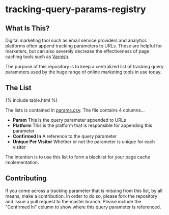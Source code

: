 # tracking-query-params-registry

## What Is This?

Digital marketing tool such as email service providers and analytics platforms often append tracking parameters to URLs. These are helpful for marketers, but can also severely decrease the effectiveness of page caching tools such as [Varnish](https://www.varnish-cache.org/).

The purpose of this repository is to keep a centralized list of tracking query parameters used by the huge range of online marketing tools in use today.

## The List

{% include table.html %}

The lists is contained in [params.csv](https://github.com/mpchadwick/tracking-query-params-registry/blob/master/_data/params.csv). The file contains 4 columns...

- **Param** This is the query parameter appended to URLs
- **Platform** This is the platform that is responsible for appending this parameter
- **Confirmed In** A reference to the query parameter
- **Unique Per Visitor** Whether or not the parameter is unique for each visitor

The intention is to use this list to form a blacklist for your page cache implementation.

## Contributing

If you come across a tracking parameter that is missing from this list, by all means, make a contribution. In order to do so, please fork the repository and issue a pull request to the master branch. Please include the "Confirmed In" column to show where this query parameter is referenced.
